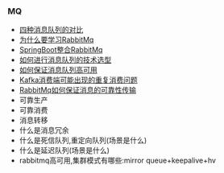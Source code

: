 ### MQ
- [四种消息队列的对比](https://github.com/Cynaith/MQ/blob/master/NoteBook/RabbitMQ/CompareMQ.md)
- [为什么要学习RabbitMq](https://github.com/Cynaith/MQ/blob/master/NoteBook/RabbitMQ/whyMQ.md)<br>
- [SpringBoot整合RabbitMq](https://github.com/Cynaith/MQ/blob/master/NoteBook/RabbitMQ/SpringBoot-RabbitMq.md)
- [如何进行消息队列的技术选型](https://github.com/Cynaith/MQ/blob/master/NoteBook/RabbitMQ/Technology.md)
- [如何保证消息队列高可用](https://github.com/Cynaith/MQ/blob/master/NoteBook/RabbitMQ/HighAvailability.md)
- [Kafka消费端可能出现的重复消费问题](https://github.com/Cynaith/MQ/blob/master/NoteBook/Kafka/DoubleSpending.md)
- [RabbitMq如何保证消息的可靠性传输](https://github.com/Cynaith/MQ/blob/master/NoteBook/RabbitMQ/ReliableTransport.md)
- 可靠生产
- 可靠消费
- 消息转移
- 什么是消息冗余
- 什么是死信队列,重定向队列(场景是什么)
- 什么是延迟队列(场景是什么)
- rabbitmq高可用,集群模式有哪些:mirror queue+keepalive+hv